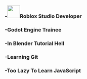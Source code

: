 <h3>-<img src="https://github.com/user-attachments/assets/93a7ed86-71d2-4191-80a4-b168187fc30e" width="40px">Roblox Studio Developer</h3>
<h3>-Godot Engine Trainee</h3>
<h3>-In Blender Tutorial Hell</h3>
<h3>-Learning Git</h3>
<h3>-Too Lazy To Learn JavaScript</h3>
